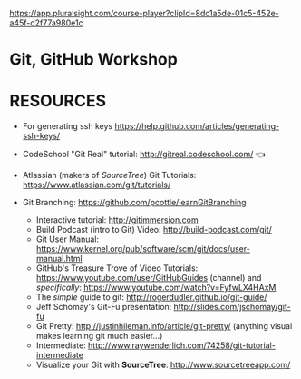 https://app.pluralsight.com/course-player?clipId=8dc1a5de-01c5-452e-a45f-d2f77a980e1c

# Git, GitHub Workshop

# RESOURCES

* For generating ssh keys https://help.github.com/articles/generating-ssh-keys/

* CodeSchool "Git Real" tutorial: http://gitreal.codeschool.com/ :point_left:

* Atlassian (makers of *SourceTree*) Git Tutorials: https://www.atlassian.com/git/tutorials/

* Git Branching: https://github.com/pcottle/learnGitBranching
  + Interactive tutorial: http://gitimmersion.com
  + Build Podcast (intro to Git) Video: http://build-podcast.com/git/
  + Git User Manual: https://www.kernel.org/pub/software/scm/git/docs/user-manual.html
  + GitHub's Treasure Trove of Video Tutorials: https://www.youtube.com/user/GitHubGuides (channel) and *specifically*: https://www.youtube.com/watch?v=FyfwLX4HAxM
  + The *simple* guide to git: http://rogerdudler.github.io/git-guide/
  + Jeff Schomay's Git-Fu presentation: http://slides.com/jschomay/git-fu
  + Git Pretty: http://justinhileman.info/article/git-pretty/ (anything visual makes learning git much easier...)
  + Intermediate: http://www.raywenderlich.com/74258/git-tutorial-intermediate
  + Visualize your Git with **SourceTree**: http://www.sourcetreeapp.com/
